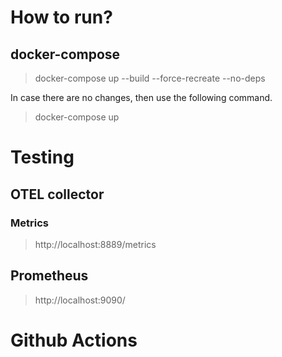 # How to run?
## docker-compose
> docker-compose up --build --force-recreate --no-deps

In case there are no changes, then use the following command.  

> docker-compose up

# Testing
## OTEL collector
### Metrics
> http://localhost:8889/metrics

## Prometheus
> http://localhost:9090/


# Github Actions